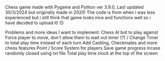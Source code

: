 Chess game made with Pygame and Python ver 3.9.0, Last updated 30/3/2024 but originally made in 2020! The code is from when i was less experienced but i still think that game looks nice and functions well so i have decided to upload it! 🙃

Problems and more ideas I want to implement:
Chess AI bot to play against Force player to move, don't allow them to wait out timer (?) / Change Timer to total play time instead of each turn Add Castling, 
Checkmates and more chess features Point / Score System for players Save game progress incase randomly closed using txt file Total play time clock at the top of the screen
